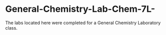 # General-Chemistry-Lab-Chem-7L-
The labs located here were completed for a General Chemistry Laboratory class. 

